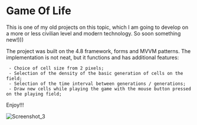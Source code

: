 # Game Of Life

This is one of my old projects on this topic, which I am going to develop on a more or less civilian level and modern technology. So soon something new!)))

The project was built on the 4.8 framework, forms and MVVM patterns. The implementation is not neat, but it functions and has additional features:

     - Choice of cell size from 2 pixels;
     - Selection of the density of the basic generation of cells on the field;
     - Selection of the time interval between generations / generations;
     - Draw new cells while playing the game with the mouse button pressed on the playing field;
     
Enjoy!!!
     
     
![Screenshot_3](https://user-images.githubusercontent.com/15468791/211267478-41d09d39-7668-4a7b-9208-928e713a1b46.png)
